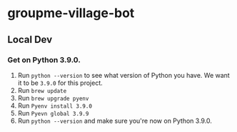 # groupme-village-bot

## Local Dev

### Get on Python 3.9.0.

1. Run `python --version` to see what version of Python you have. We want it to be `3.9.0` for this project.
1. Run `brew update`
1. Run `brew upgrade pyenv`
1. Run `Pyenv install 3.9.0`
1. Run `Pyevn global 3.9.9`
1. Run `python --version` and make sure you're now on Python 3.9.0.

